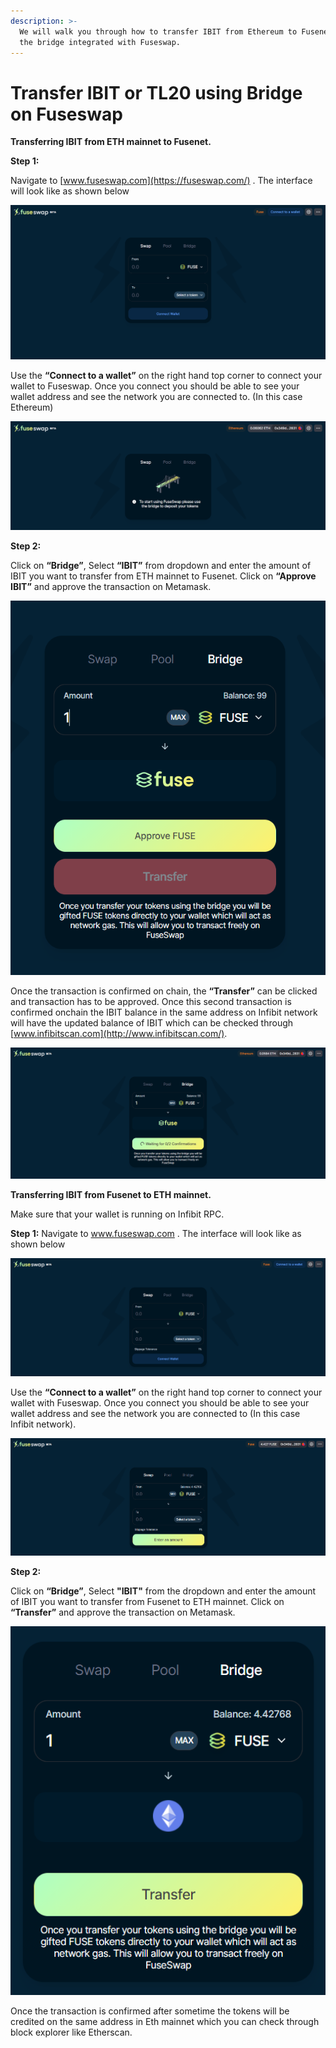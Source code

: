 ```yaml
---
description: >-
  We will walk you through how to transfer IBIT from Ethereum to Fusenet using
  the bridge integrated with Fuseswap.
---
```


# Transfer IBIT or TL20 using Bridge on Fuseswap

**Transferring IBIT from ETH mainnet to Fusenet.**

**Step 1:**

Navigate to [www.fuseswap.com](https://fuseswap.com/) . The interface will look like as shown below

![](../../.gitbook/assets/0%20%286%29.png)

Use the **“Connect to a wallet”** on the right hand top corner to connect your wallet to Fuseswap. Once you connect you should be able to see your wallet address and see the network you are connected to. \(In this case Ethereum\)

![](../../.gitbook/assets/1%20%289%29.png)

**Step 2:**

Click on **“Bridge”**, Select **“IBIT”** from dropdown and enter the amount of IBIT you want to transfer from ETH mainnet to Fusenet. Click on **“Approve IBIT”** and approve the transaction on Metamask.

![](../../.gitbook/assets/2%20%289%29.png)

Once the transaction is confirmed on chain, the **“Transfer”** can be clicked and transaction has to be approved. Once this second transaction is confirmed onchain the IBIT balance in the same address on Infibit network will have the updated balance of IBIT which can be checked through [www.infibitscan.com](http://www.infibitscan.com/). 

![](../../.gitbook/assets/3%20%288%29.png)

**Transferring IBIT from Fusenet to ETH mainnet.**

Make sure that your wallet is running on Infibit RPC.

**Step 1:** Navigate to www.fuseswap.com . The interface will look like as shown below

![](../../.gitbook/assets/4%20%289%29.png)

Use the **“Connect to a wallet”** on the right hand top corner to connect your wallet with Fuseswap. Once you connect you should be able to see your wallet address and see the network you are connected to \(In this case Infibit network\).

![](../../.gitbook/assets/5%20%286%29.png)

**Step 2:**

Click on **“Bridge”**, Select **"IBIT"** from the dropdown and enter the amount of IBIT you want to transfer from Fusenet to ETH mainnet. Click on **“Transfer”** and approve the transaction on Metamask.

![](../../.gitbook/assets/6%20%287%29.png)

Once the transaction is confirmed after sometime the tokens will be credited on the same address in Eth mainnet which you can check through block explorer like Etherscan.

